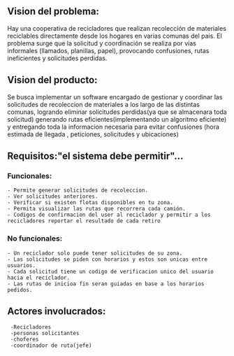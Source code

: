 
## Vision del problema:

Hay una cooperativa de recicladores que realizan recolección de materiales reciclables directamente desde los
hogares en varias comunas del pais. El problema surge que la solicitud y coordinación se realiza por vías informales (llamados,
planillas, papel), provocando confusiones, rutas ineficientes y solicitudes perdidas.

## Vision del producto:

Se busca implementar un software encargado de gestionar y coordinar las solicitudes de recoleccion de materiales a los largo de las distintas comunas,
logrando eliminar solicitudes perdidas(ya que se almacenara toda solicitud)
generando rutas eficientes(implementando un algoritmo eficiente) y entregando toda la informacion necesaria para evitar confusiones (hora estimada de llegada , peticiones, solicitudes y ubicaciones)

## Requisitos:"el sistema debe permitir"...
   ### Funcionales: 
    - Permite generar solicitudes de recoleccion.
    - Ver solicitudes anteriores.
    - Verificar si existen flotas disponibles en tu zona.
    - Permita visualizar las rutas que recorrera cada camión.
    - Codigos de confirmacion del user al reciclador y permitir a los recicladores reportar el resultado de cada retiro
  
   ### No funcionales: 
    - Un reciclador solo puede tener solicitudes de su zona. 
    - Las solicitudes se piden con horarios y estos son unicas entre usuarios.
    - Cada solicitud tiene un codigo de verificacion unico del usuario hacia el reciclador.
    - Las rutas de inicioa fin seran guiadas en base a los horarios pedidos.

## Actores involucrados:
     -Recicladores
     -personas solicitantes 
     -choferes
     -coordinador de ruta(jefe)

